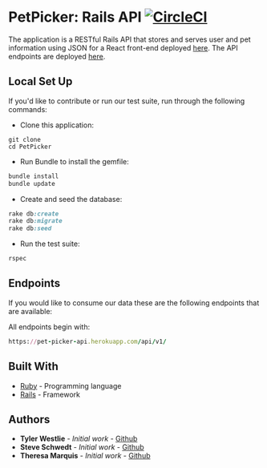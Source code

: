 # PetPicker: Rails API [![CircleCI](https://circleci.com/gh/tywestlie/PetPicker/tree/master.svg?style=svg)](https://circleci.com/gh/tywestlie/PetPicker/tree/master)

The application is a RESTful Rails API that stores and serves user and pet information using JSON for a React front-end deployed [here](https://pet-picker.herokuapp.com/). The API endpoints are deployed [here](https://pet-picker-api.herokuapp.com/).

## Local Set Up

If you'd like to contribute or run our test suite, run through the following commands:

* Clone this application:
```
git clone
cd PetPicker
```
* Run Bundle to install the gemfile:
```ruby
bundle install
bundle update
```
* Create and seed the database:
```ruby
rake db:create
rake db:migrate
rake db:seed
```
* Run the test suite:
```ruby
rspec
```

## Endpoints
If you would like to consume our data these are the following endpoints that are available:

All endpoints begin with:
```ruby
https://pet-picker-api.herokuapp.com/api/v1/
```
## Built With

* [Ruby](https://www.ruby-lang.org/en/) - Programming language
* [Rails](https://rubyonrails.org/) - Framework

## Authors

* **Tyler Westlie** - *Initial work* - [Github](https://github.com/tywestlie)
* **Steve Schwedt** - *Initial work* - [Github](https://github.com/apoc64)
* **Theresa Marquis** - *Initial work* - [Github](https://github.com/tmcjunkinmarquis)
